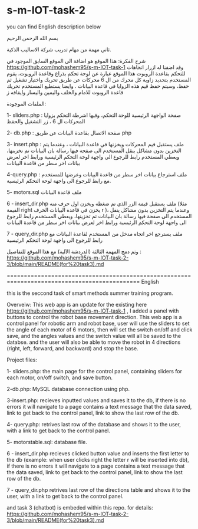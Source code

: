 # s-m-IOT-task-2
 
you can find English description below

بسم الله الرحمن الرحيم

ثاني مهمة من مهام تدريب شركة الاساليب الذكية.

شرح الفكرة:
هذا الموقع هو اضافة الى الموقع السابق الموجود في https://github.com/mohashem95/s-m-IOT-task-1 وقد اضفنا له ازرار اتجاهات للتحكم بقاعدة الروبوت 
هذا الموقع عبارة عن لوحة تحكم بذراع وقاعدة الروبوت، يقوم المستخدم بتحديد زاوية كل محرك من ال 6 محركات عن طريق تحريك واختيار تشغيل ثم حفظ، وسيتم حفظ قيم هذه الزوايا في قاعدة البيانات .
وايضا يستطيع المستخدم تحريك قاعدة الروبوت للامام والخلف واليمين واليسار وايقافه ز

الملفات الموجودة:

1- sliders.php : صفحة الواجهة الرئيسية للوحة التحكم، وفيها اشرطة التحكم بزوايا المحركات ال 6 ، زر التشغيل والحفظ

2- db.php : صفحة الاتصال بقاعدة البيانات عن طريق php

3- insert.php : ملف يستقبل قيم المحركات ويخزنها في قاعدة البيانات ، وعندما يتم التخزين بدون مشاكل ينقل المستخدم الى صفحة فيها رسالة بان البيانات تم تخزينها، ويعطي المستخدم رابط للرجوع الى واجهة لوحة التحكم الرئيسية ورابط اخر لعرض بيانات اخر سطر من قاعدة البيانات

4-query.php : ملف استرجاع بيانات اخر سطر من قاعدة البيانات وعرضها للمستخدم مع رابط للرجوع الى واجهة لوحة التحكم الرئيسية.

5- motors.sql ملف قاعدة البيانات

6 - insert_dir.php ملف يستقبل قيمة الزر الذي تم ضغطه ويخزن اول حرف منه (مثلا القيمة right يخزن في قاعدة البيانات الحرف r  )، وعندما يتم التخزين بدون مشاكل ينقل المستخدم الى صفحة فيها رسالة بان البيانات تم تخزينها، ويعطي المستخدم رابط للرجوع الى واجهة لوحة التحكم الرئيسية ورابط اخر لعرض بيانات اخر سطر من قاعدة البيانات

7 - query_dir.php ملف يسترجع اخر اتجاه مدخل من المستخدم لقاعدة البيانات مع رابط للرجوع الى واجهة لوحة التحكم الرئيسية

وتم دمج المهمة الثالثة (الدردشة الآلية) مع هذا الموقع للتفاصيل : https://github.com/mohashem95/s-m-IOT-task-2-3/blob/main/README(for%20task3).md 


=============================================================================================
English

this is the seccond task of smart methods summer training program.

Overveiw:
This web app is an update for the existing here https://github.com/mohashem95/s-m-IOT-task-1 , I added a panel with buttons to control the robot base movement direction.
This web app is a control panel for robotic arm and robot base, user will use the sliders to set the angle of each motor of 6 motors, then will set the switch on/off and click save, and the angles values and the switch value will all be saved to the databse.
and the user will also be able to move the robot in 4 directions (right, left, forward, and backward) and stop the base.

Project files:

1- sliders.php: the main page for the control panel, containing sliders for each motor, on/off switch, and save button.

2-db.php: MySQL database connection using php.

3-insert.php: recieves inputted values and saves it to the db, if there is no errors it will navigate to a page contains a text message that the data saved, link to get back to the control panel, link to show the last row of the db.

4- query.php: retrives last row of the database and shows it to the user, with a link to get back to the control panel.

5- motorstable.sql: database file.

6 - insert_dir.php recieves clicked button value and inserts the first letter to the db (example: when user clicks right the letter r will be inserted into db), if there is no errors it will navigate to a page contains a text message that the data saved, link to get back to the control panel, link to show the last row of the db.

7 - query_dir.php  retrives last row of the directions table and shows it to the user, with a link to get back to the control panel.

and task 3 (chatbot) is embeded within this repo. for details: https://github.com/mohashem95/s-m-IOT-task-2-3/blob/main/README(for%20task3).md
